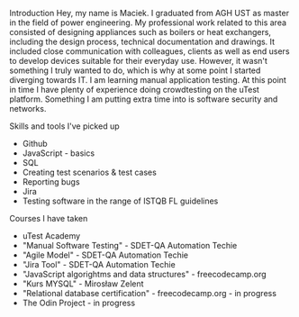 Introduction
Hey, my name is Maciek. I graduated from AGH UST as master in the field of power engineering. 
My professional work related to this area consisted of designing appliances such as boilers or heat exchangers,
including the design process, technical documentation and drawings. It included close communication with colleagues,
clients as well as end users to develop devices suitable for their everyday use. However, it wasn't something I truly wanted to do,
which is why at some point I started diverging towards IT.
I am learning manual application testing.
At this point in time I have plenty of experience doing crowdtesting on the uTest platform.
Something I am putting extra time into is software security and networks.

Skills and tools I've picked up
* Github
* JavaScript - basics
* SQL
* Creating test scenarios & test cases
* Reporting bugs
* Jira
* Testing software in the range of ISTQB FL guidelines

Courses I have taken
* uTest Academy
* "Manual Software Testing" - SDET-QA Automation Techie
* "Agile Model" - SDET-QA Automation Techie
* "Jira Tool" - SDET-QA Automation Techie
* "JavaScript algorightms and data structures" - freecodecamp.org
* "Kurs MYSQL" - Mirosław Zelent
* "Relational database certification" - freecodecamp.org - in progress
* The Odin Project - in progress

